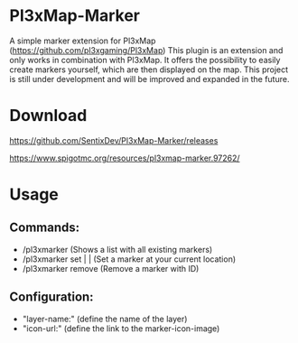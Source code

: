 # Pl3xMap-Marker
A simple marker extension for Pl3xMap (https://github.com/pl3xgaming/Pl3xMap)
This plugin is an extension and only works in combination with Pl3xMap. 
It offers the possibility to easily create markers yourself, which are then displayed on the map. 
This project is still under development and will be improved and expanded in the future.

# Download
https://github.com/SentixDev/Pl3xMap-Marker/releases

https://www.spigotmc.org/resources/pl3xmap-marker.97262/

# Usage
## Commands:
- /pl3xmarker (Shows a list with all existing markers)
- /pl3xmarker set <ID> | <NAME> | <DESCRIPTION> (Set a marker at your current location)
- /pl3xmarker remove <ID> (Remove a marker with ID)

## Configuration:
- "layer-name:" (define the name of the layer)
- "icon-url:" (define the link to the marker-icon-image)
